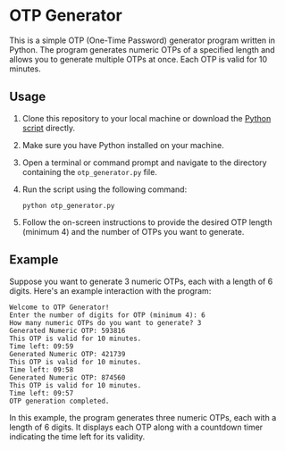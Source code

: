 # OTP Generator

This is a simple OTP (One-Time Password) generator program written in Python. The program generates numeric OTPs of a specified length and allows you to generate multiple OTPs at once. Each OTP is valid for 10 minutes.

## Usage

1. Clone this repository to your local machine or download the [Python script](otp_generator.py) directly.
2. Make sure you have Python installed on your machine.
3. Open a terminal or command prompt and navigate to the directory containing the `otp_generator.py` file.
4. Run the script using the following command:

   ```
   python otp_generator.py
   ```

5. Follow the on-screen instructions to provide the desired OTP length (minimum 4) and the number of OTPs you want to generate.

## Example

Suppose you want to generate 3 numeric OTPs, each with a length of 6 digits. Here's an example interaction with the program:

```
Welcome to OTP Generator!
Enter the number of digits for OTP (minimum 4): 6
How many numeric OTPs do you want to generate? 3
Generated Numeric OTP: 593816
This OTP is valid for 10 minutes.
Time left: 09:59
Generated Numeric OTP: 421739
This OTP is valid for 10 minutes.
Time left: 09:58
Generated Numeric OTP: 874560
This OTP is valid for 10 minutes.
Time left: 09:57
OTP generation completed.
```

In this example, the program generates three numeric OTPs, each with a length of 6 digits. It displays each OTP along with a countdown timer indicating the time left for its validity.
